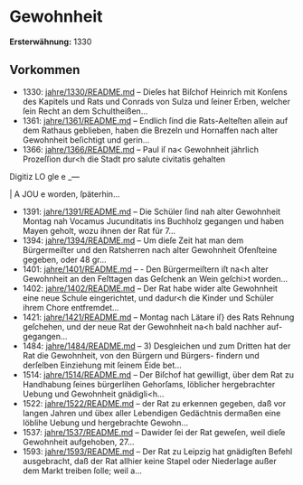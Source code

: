 # Gewohnheit

**Ersterwähnung:** 1330

## Vorkommen
- 1330: [jahre/1330/README.md](../jahre/1330/README.md) – Dieſes hat Biſchof Heinrich mit Konſens des Kapitels und
Rats und Conrads von Sulza und ſeiner Erben, welcher
ſein Recht an dem Schultheißen...
- 1361: [jahre/1361/README.md](../jahre/1361/README.md) – Endlich ſind die Rats-Aelteſten allein auf dem Rathaus
geblieben, haben die Brezeln und Hornaffen nach alter
Gewohnheit beſichtigt und gerin...
- 1366: [jahre/1366/README.md](../jahre/1366/README.md) – Paul iſ na< Gewohnheit jährlich
Prozeſſion dur<h die Stadt pro salute civitatis gehalten

Digitiz LO gle e _—


|
A JOU e
worden, ſpäterhin...
- 1391: [jahre/1391/README.md](../jahre/1391/README.md) – Die Schüler ſind nah alter Gewohnheit Montag nah
Vocamus Jucunditatis ins Buchholz gegangen und haben
Mayen geholt, wozu ihnen der Rat für 7...
- 1394: [jahre/1394/README.md](../jahre/1394/README.md) – Um dieſe Zeit hat man dem Bürgermeiſter und den
Ratsherren nach alter Gewohnheit Ofenſteine gegeben, oder
48 gr...
- 1401: [jahre/1401/README.md](../jahre/1401/README.md) – - Den Bürgermeiſtern iſt na<h alter Gewohnheit an den
Feſttagen das Geſchenk an Wein geſchi>t worden...
- 1402: [jahre/1402/README.md](../jahre/1402/README.md) – Der Rat habe wider alte Gewohnheit eine neue
Schule eingerichtet, und dadur<h die Kinder und Schüler
ihrem Chore entfremdet...
- 1421: [jahre/1421/README.md](../jahre/1421/README.md) – Montag nach Lätare iſ} des Rats Rehnung geſchehen,
und der neue Rat der Gewohnheit na<h bald nachher auf-
gegangen...
- 1484: [jahre/1484/README.md](../jahre/1484/README.md) – 3) Desgleichen und zum Dritten hat
der Rat die Gewohnheit, von den Bürgern und Bürgers-
findern und derſelben Einziehung mit ſeinem Eide bet...
- 1514: [jahre/1514/README.md](../jahre/1514/README.md) – Der
Biſchof hat gewilligt, über dem Rat zu Handhabung ſeines
bürgerlihen Gehorſams, löblicher hergebrachter Uebung und
Gewohnheit gnädigli<h...
- 1522: [jahre/1522/README.md](../jahre/1522/README.md) – der Rat zu erkennen gegeben, daß vor langen
Jahren und übex aller Lebendigen Gedächtnis dermaßen
eine löblihe Uebung und hergebrachte Gewohn...
- 1537: [jahre/1537/README.md](../jahre/1537/README.md) – Dawider ſei der Rat geweſen, weil
dieſe Gewohnheit aufgehoben, 27...
- 1593: [jahre/1593/README.md](../jahre/1593/README.md) – Der Rat zu Leipzig hat gnädigſten Befehl ausgebracht,
daß der Rat allhier keine Stapel oder Niederlage außer
dem Markt treiben ſolle; weil a...
